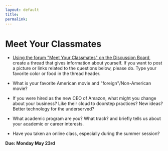 ```yaml
---
layout: default
title: 
permalink:
---
```


<h1>Meet Your Classmates</h1>

- [Using the forum "Meet Your Classmates" on the Discussion Board](https://blackboard.albany.edu/webapps/discussionboard/do/forum?action=list_threads&course_id=_164941_1&nav=discussion_board_entry&conf_id=_270728_1&forum_id=_580027_1), create a thread that gives information about yourself. If you want to post a picture or links related to the questions below, please do. Type your favorite color or food in the thread header.

- What is your favorite American movie and "foreign"/Non-American movie?

- If you were hired as the new CEO of Amazon, what might you change about your business? Like their cloud to doorstep practices? New ideas? Better technology for the underserved?  

- What academic program are you? What track? and briefly tells us about your academic or career interests.

- Have you taken an online class, especially during the summer session?


**Due: Monday May 23rd**